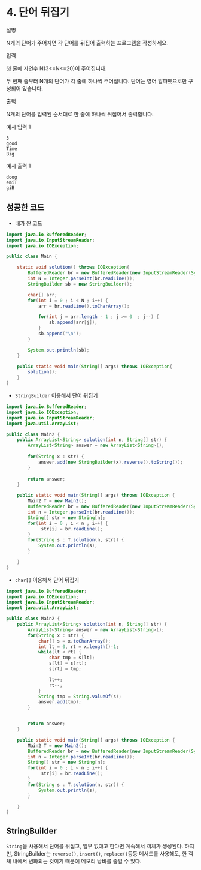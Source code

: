 # 4. 단어 뒤집기

설명

N개의 단어가 주어지면 각 단어를 뒤집어 출력하는 프로그램을 작성하세요.



입력

첫 줄에 자연수 N(3<=N<=20)이 주어집니다.

두 번째 줄부터 N개의 단어가 각 줄에 하나씩 주어집니다. 단어는 영어 알파벳으로만 구성되어 있습니다.



출력

N개의 단어를 입력된 순서대로 한 줄에 하나씩 뒤집어서 출력합니다.



예시 입력 1 

```
3
good
Time
Big
```

예시 출력 1

```
doog
emiT
giB
```



## 성공한 코드

* 내가 짠 코드

~~~java
import java.io.BufferedReader;
import java.io.InputStreamReader;
import java.io.IOException;

public class Main {

	static void solution() throws IOException{
		BufferedReader br = new BufferedReader(new InputStreamReader(System.in));
		int N = Integer.parseInt(br.readLine());
		StringBuilder sb = new StringBuilder();

		char[] arr;
		for(int i = 0 ; i < N ; i++) {
			arr = br.readLine().toCharArray();

			for(int j = arr.length - 1 ; j >= 0  ; j--) {
				sb.append(arr[j]);
			}
			sb.append("\n");
		}

		System.out.println(sb);
	}

	public static void main(String[] args) throws IOException{
		solution();
	}
}
~~~



* `StringBuilder` 이용해서 단어 뒤집기

~~~java
import java.io.BufferedReader;
import java.io.IOException;
import java.io.InputStreamReader;
import java.util.ArrayList;

public class Main2 {
    public ArrayList<String> solution(int n, String[] str) {
        ArrayList<String> answer = new ArrayList<String>();
        
        for(String x : str) {
            answer.add(new StringBuilder(x).reverse().toString());
        }
      
        return answer;
    }

    public static void main(String[] args) throws IOException {
        Main2 T = new Main2();
        BufferedReader br = new BufferedReader(new InputStreamReader(System.in));
        int n = Integer.parseInt(br.readLine());
        String[] str = new String[n];
        for(int i = 0 ; i < n ; i++) {
             str[i] = br.readLine();
        }
        for(String s : T.solution(n, str)) {
            System.out.println(s);
        }

    }
}
~~~



* `char[]` 이용해서 단어 뒤집기

~~~java
import java.io.BufferedReader;
import java.io.IOException;
import java.io.InputStreamReader;
import java.util.ArrayList;

public class Main2 {
    public ArrayList<String> solution(int n, String[] str) {
        ArrayList<String> answer = new ArrayList<String>();
        for(String x : str) {
            char[] s = x.toCharArray();
            int lt = 0, rt = x.length()-1;
            while(lt < rt) {
                char tmp = s[lt];
                s[lt] = s[rt];
                s[rt] = tmp;

                lt++;
                rt--;
            }
            String tmp = String.valueOf(s);
            answer.add(tmp);
        }


        return answer;
    }

    public static void main(String[] args) throws IOException {
        Main2 T = new Main2();
        BufferedReader br = new BufferedReader(new InputStreamReader(System.in));
        int n = Integer.parseInt(br.readLine());
        String[] str = new String[n];
        for(int i = 0 ; i < n ; i++) {
             str[i] = br.readLine();
        }
        for(String s : T.solution(n, str)) {
            System.out.println(s);
        }

    }
}
~~~



## StringBuilder

`String`을 사용해서 단어를 뒤집고, 일부 없애고 한다면 계속해서 객체가 생성된다.
하지만, StringBuilder는 `reverse()`, `insert()`, `replace()`등등 메서드를 사용해도, 한 객체 내에서 변화되는 것이기 때문에 메모리 낭비를 줄일 수 있다.

